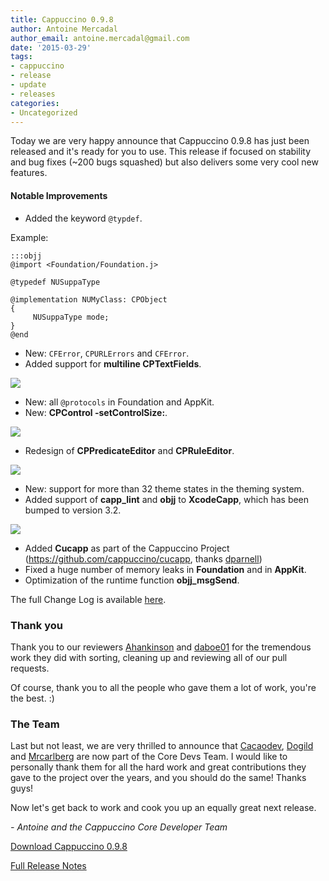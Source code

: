 ```yaml
---
title: Cappuccino 0.9.8
author: Antoine Mercadal
author_email: antoine.mercadal@gmail.com
date: '2015-03-29'
tags:
- cappuccino
- release
- update
- releases
categories:
- Uncategorized
---
```


Today we are very happy announce that Cappuccino 0.9.8 has just been released and it's ready for you to use. This release if focused on stability and bug fixes (~200 bugs squashed) but also delivers some very cool new features.

#### Notable Improvements

- Added the keyword `@typdef`.

Example:

    :::objj
    @import <Foundation/Foundation.j>

    @typedef NUSuppaType

    @implementation NUMyClass: CPObject
    {
         NUSuppaType mode;
    }
    @end

- New: `CFError`, `CPURLErrors` and `CFError`.
- Added support for **multiline CPTextFields**.

[![](/img/cpo-uploads/2014/12/CPTextField-multiline.png)](/img/cpo-uploads/2014/12/CPTextField-multiline.png)

- New: all `@protocols` in Foundation and AppKit.
- New: **CPControl -setControlSize:**.

[![](/img/cpo-uploads/2014/09/1st-CappuccinoNews-setControlSize.png)](/img/cpo-uploads/2014/09/1st-CappuccinoNews-setControlSize.png)

- Redesign of **CPPredicateEditor** and **CPRuleEditor**.

[![](/img/cpo-uploads/2015/02/cappuccino-9.0.8-Redesigned-CPPredicate.png)](/img/cpo-uploads/2015/02/cappuccino-9.0.8-Redesigned-CPPredicate.png)

- New: support for more than 32 theme states in the theming system.
- Added support of **capp_lint** and **objj** to **XcodeCapp**, which has been bumped to version 3.2.

[![](/img/cpo-uploads/2014/11/xCodeCapp-3.2.png)](/img/cpo-uploads/2014/11/xCodeCapp-3.2.png)

- Added **Cucapp** as part of the Cappuccino Project (https://github.com/cappuccino/cucapp, thanks [dparnell](https://github.com/dparnell))
- Fixed a huge number of memory leaks in **Foundation** and in **AppKit**.
- Optimization of the runtime function **objj_msgSend**.

The full Change Log is available [here](/cappuccino-release-notes.html).

### Thank you

Thank you to our reviewers [Ahankinson](https://github.com/cappuccino/cappuccino/pulls/ahankinson) and [daboe01](https://github.com/daboe01) for the tremendous work they did with sorting, cleaning up and reviewing all of our pull requests.

Of course, thank you to all the people who gave them a lot of work, you're the best. :)

### The Team

Last but not least, we are very thrilled to announce that [Cacaodev](https://github.com/cacaodev), [Dogild](https://github.com/dogild) and [Mrcarlberg](https://github.com/mrcarlberg) are now part of the Core Devs Team. I would like to personally thank them for all the hard work and great contributions they gave to the project over the years, and you should do the same! Thanks guys!

Now let's get back to work and cook you up an equally great next release.

_- Antoine and the Cappuccino Core Developer Team_

[Download Cappuccino 0.9.8](/downloads.html)

[Full Release Notes](/cappuccino-release-notes.html)

